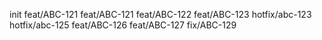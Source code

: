 init
feat/ABC-121
feat/ABC-121
feat/ABC-122
feat/ABC-123
hotfix/abc-123
hotfix/abc-125
feat/ABC-126
feat/ABC-127
fix/ABC-129
